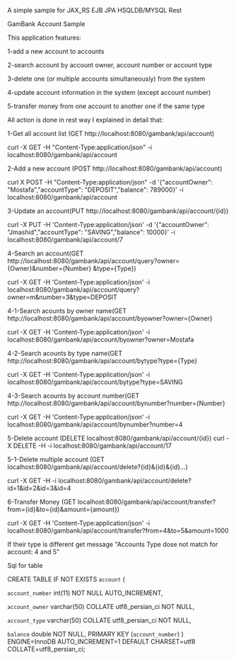 
A simple sample for JAX_RS EJB JPA HSQLDB/MYSQL Rest 

GamBank Account Sample

This application features:

1-add a new account to accounts

2-search account by account owner, account number or account type

3-delete one (or multiple accounts simultaneously) from the system

4-update account information in the system (except account number)

5-transfer money from one account to another one if the same type



All action is done in rest way I explained in detail that:

1-Get all account list (GET http://localhost:8080/gambank/api/account)

curl -X GET -H "Content-Type:application/json" -i localhost:8080/gambank/api/account 


2-Add a new account (POST http://localhost:8080/gambank/api/account)

curl X POST -H "Content-Type:application/json" -d '{"accountOwner": "Mostafa","accountType": "DEPOSIT","balance": 789000}' -i localhost:8080/gambank/api/account 


3-Update an account(PUT http://localhost:8080/gambank/api/account/{id})

curl -X PUT -H 'Content-Type:application/json' -d '{"accountOwner": "Jmashid","accountType": "SAVING","balance": 10000}' -i localhost:8080/gambank/api/account/7 


4-Search an account(GET http://localhost:8080/gambank/api/account/query?owner={Owner}&number={Number} &type={Type})

curl -X GET -H 'Content-Type:application/json' -i localhost:8080/gambank/api/account/query?owner=m&number=3&type=DEPOSIT


4-1-Search acounts by owner name(GET http://localhost:8080/gambank/api/account/byowner?owner={Owner}

curl -X GET -H 'Content-Type:application/json' -i localhost:8080/gambank/api/account/byowner?owner=Mostafa


4-2-Search acounts by type name(GET http://localhost:8080/gambank/api/account/bytype?type={Type}

curl -X GET -H 'Content-Type:application/json' -i localhost:8080/gambank/api/account/bytype?type=SAVING


4-3-Search acounts by account number(GET http://localhost:8080/gambank/api/account/bynumber?number={Number}

curl -X GET -H 'Content-Type:application/json' -i localhost:8080/gambank/api/account/bynumber?number=4 

5-Delete account (DELETE localhost:8080/gambank/api/account/{id})
curl -X DELETE -H -i localhost:8080/gambank/api/account/17

5-1-Delete multiple account (GET localhost:8080/gambank/api/account/delete?{id}&{id}&{id}...)

curl -X GET -H -i localhost:8080/gambank/api/account/delete?id=1&id=2&id=3&id=4


6-Transfer Money (GET localhost:8080/gambank/api/account/transfer?from={id}&to={id}&amount={amount})

curl -X GET -H 'Content-Type:application/json' -i localhost:8080/gambank/api/account/transfer?from=4&to=5&amount=1000
 

If their type is different get message "Accounts Type dose not match for account: 4 and 5" 



Sql for table


CREATE TABLE IF NOT EXISTS `account` ( 

 `account_number` int(11) NOT NULL AUTO_INCREMENT, 

 `account_owner` varchar(50) COLLATE utf8_persian_ci NOT NULL,
 
`account_type` varchar(50) COLLATE utf8_persian_ci NOT NULL,
 
`balance` double NOT NULL, 
PRIMARY KEY (`account_number`) 
) 
ENGINE=InnoDB AUTO_INCREMENT=1 DEFAULT CHARSET=utf8 COLLATE=utf8_persian_ci;
